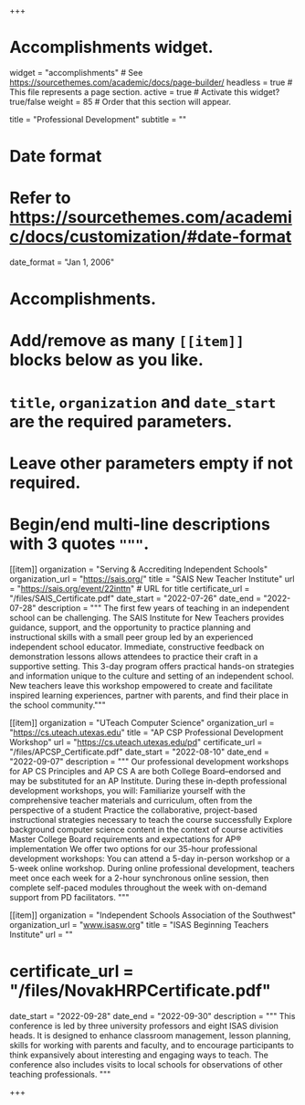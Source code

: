 +++
# Accomplishments widget.
widget = "accomplishments"  # See https://sourcethemes.com/academic/docs/page-builder/
headless = true  # This file represents a page section.
active = true  # Activate this widget? true/false
weight = 85  # Order that this section will appear.

title = "Professional Development"
subtitle = ""

# Date format
#   Refer to https://sourcethemes.com/academic/docs/customization/#date-format
date_format = "Jan 1, 2006"

# Accomplishments.
#   Add/remove as many `[[item]]` blocks below as you like.
#   `title`, `organization` and `date_start` are the required parameters.
#   Leave other parameters empty if not required.
#   Begin/end multi-line descriptions with 3 quotes `"""`.

[[item]]
  organization = "Serving & Accrediting Independent Schools"
  organization_url = "https://sais.org/"
  title = "SAIS New Teacher Institute"
  url = "https://sais.org/event/22inttn" # URL for title
  certificate_url = "/files/SAIS_Certificate.pdf"
  date_start = "2022-07-26"
  date_end = "2022-07-28"
  description = """
  The first few years of teaching in an independent school can be challenging. The SAIS Institute for New Teachers provides guidance, support, and the opportunity to practice planning and instructional skills with a small peer group led by an experienced independent school educator. Immediate, constructive feedback on demonstration lessons allows attendees to practice their craft in a supportive setting. This 3-day program offers practical hands-on strategies and information unique to the culture and setting of an independent school. New teachers leave this workshop empowered to create and facilitate inspired learning experiences, partner with parents, and find their place in the school community."""

[[item]]
  organization = "UTeach Computer Science"
  organization_url = "https://cs.uteach.utexas.edu"
  title = "AP CSP Professional Development Workshop"
  url = "https://cs.uteach.utexas.edu/pd"
  certificate_url = "/files/APCSP_Certificate.pdf"
  date_start = "2022-08-10"
  date_end = "2022-09-07"
  description = """
  Our professional development workshops for AP CS Principles and AP CS A are both College Board–endorsed and may be substituted for an AP Institute. During these in-depth professional development workshops, you will: Familiarize yourself with the comprehensive teacher materials and curriculum, often from the perspective of a student Practice the collaborative, project-based instructional strategies necessary to teach the course successfully Explore background computer science content in the context of course activities Master College Board requirements and expectations for AP® implementation We offer two options for our 35-hour professional development workshops: You can attend a 5-day in-person workshop or a 5-week online workshop. During online professional development, teachers meet once each week for a 2-hour synchronous online session, then complete self-paced modules throughout the week with on-demand support from PD facilitators.
  """
  
[[item]]
  organization = "Independent Schools Association of the Southwest"
  organization_url = "www.isasw.org"
  title = "ISAS Beginning Teachers Institute"
  url = ""
  # certificate_url = "/files/NovakHRPCertificate.pdf"
  date_start = "2022-09-28"
  date_end = "2022-09-30"
  description = """
  This conference is led by three university professors and eight ISAS division heads. It is designed to enhance classroom management, lesson planning, skills for working with parents and faculty, and to encourage participants to think expansively about interesting and engaging ways to teach. The conference also includes visits to local schools for observations of other teaching professionals.
  """

+++
